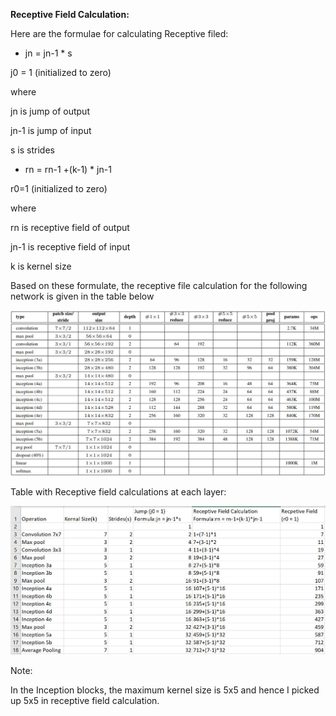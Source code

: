     
**Receptive Field Calculation:**

Here are the formulae for calculating Receptive filed:
*	jn = jn-1 * s

j0 = 1	(initialized to zero)

where

jn is jump of output

jn-1 is jump of input

s is strides

*	rn = rn-1 +(k-1) * jn-1

r0=1	(initialized to zero)

where

rn is receptive field of output

jn-1 is receptive field of input

k is kernel size

Based on these formulate, the receptive file calculation for the following network is given in the table below

![Network](https://github.com/rednas/EVA/blob/master/session%207/Network.jpg)



Table with Receptive field calculations at each layer:

![Receptive Field Calculations](https://github.com/rednas/EVA/blob/master/session%207/Receptive%20Field%20Calculation.jpg)

Note:

In the Inception blocks, the maximum kernel size is 5x5 and hence I picked up 5x5 in receptive field calculation.


